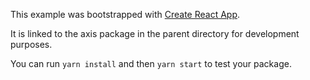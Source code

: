 This example was bootstrapped with [Create React App](https://github.com/facebook/create-react-app).

It is linked to the axis package in the parent directory for development purposes.

You can run `yarn install` and then `yarn start` to test your package.
